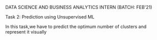 DATA SCIENCE AND BUSINESS ANALYTICS INTERN (BATCH: FEB'21)

Task 2: Prediction using Unsupervised ML

In this task,we have to predict the optimum number of clusters and represent it visually
